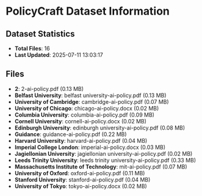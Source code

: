 # PolicyCraft Dataset Information

## Dataset Statistics
- **Total Files**: 16
- **Last Updated**: 2025-07-11 13:03:17

## Files
- **2**: 2-ai-policy.pdf (0.13 MB)
- **Belfast University**: belfast university-ai-policy.pdf (0.13 MB)
- **University of Cambridge**: cambridge-ai-policy.pdf (0.07 MB)
- **University of Chicago**: chicago-ai-policy.docx (0.02 MB)
- **Columbia University**: columbia-ai-policy.pdf (0.09 MB)
- **Cornell University**: cornell-ai-policy.docx (0.02 MB)
- **Edinburgh University**: edinburgh university-ai-policy.pdf (0.08 MB)
- **Guidance**: guidance-ai-policy.pdf (0.22 MB)
- **Harvard University**: harvard-ai-policy.pdf (0.04 MB)
- **Imperial College London**: imperial-ai-policy.docx (0.03 MB)
- **Jagiellonian University**: jagiellonian university-ai-policy.pdf (0.02 MB)
- **Leeds Trinity University**: leeds trinity university-ai-policy.pdf (0.33 MB)
- **Massachusetts Institute of Technology**: mit-ai-policy.pdf (0.07 MB)
- **University of Oxford**: oxford-ai-policy.pdf (0.11 MB)
- **Stanford University**: stanford-ai-policy.pdf (0.04 MB)
- **University of Tokyo**: tokyo-ai-policy.docx (0.02 MB)
